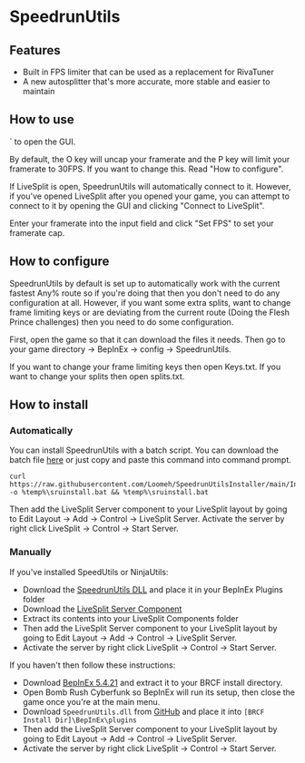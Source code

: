 # SpeedrunUtils

## Features
- Built in FPS limiter that can be used as a replacement for RivaTuner
- A new autosplitter that's more accurate, more stable and easier to maintain

## How to use
` to open the GUI.

By default, the O key will uncap your framerate and the P key will limit your framerate to 30FPS. If you want to change this. Read "How to configure".

If LiveSplit is open, SpeedrunUtils will automatically connect to it. However, if you've opened LiveSplit after you opened your game, you can attempt to connect to it by opening the GUI and clicking "Connect to LiveSplit".

Enter your framerate into the input field and click "Set FPS" to set your framerate cap.

## How to configure
SpeedrunUtils by default is set up to automatically work with the current fastest Any% route so if you're doing that then you don't need to do any configuration at all. However, if you want some extra splits, want to change frame limiting keys or are deviating from the current route (Doing the Flesh Prince challenges) then you need to do some configuration.

First, open the game so that it can download the files it needs. Then go to your game directory -> BepInEx -> config -> SpeedrunUtils.

If you want to change your frame limiting keys then open Keys.txt.
If you want to change your splits then open splits.txt.


## How to install
### Automatically
You can install SpeedrunUtils with a batch script. You can download the batch file [here](https://raw.githubusercontent.com/Loomeh/SpeedrunUtilsInstaller/main/InstallSpeedrunUtils.bat) or just copy and paste this command into command prompt.
```
curl https://raw.githubusercontent.com/Loomeh/SpeedrunUtilsInstaller/main/InstallSpeedrunUtils.bat -o %temp%\sruinstall.bat && %temp%\sruinstall.bat
```
Then add the LiveSplit Server component to your LiveSplit layout by going to Edit Layout -> Add -> Control -> LiveSplit Server. Activate the server by right click LiveSplit -> Control -> Start Server.

### Manually
If you've installed SpeedUtils or NinjaUtils:
- Download the [SpeedrunUtils DLL](https://github.com/Loomeh/SpeedrunUtils/releases/latest) and place it in your BepInEx Plugins folder
- Download the [LiveSplit Server Component](https://github.com/LiveSplit/LiveSplit.Server/releases/tag/1.8.19)
- Extract its contents into your LiveSplit Components folder
- Then add the LiveSplit Server component to your LiveSplit layout by going to Edit Layout -> Add -> Control -> LiveSplit Server.
- Activate the server by right click LiveSplit -> Control -> Start Server.


If you haven't then follow these instructions:
- Download [BepInEx 5.4.21](https://github.com/BepInEx/BepInEx/releases/tag/v5.4.21) and extract it to your BRCF install directory.
- Open Bomb Rush Cyberfunk so BepInEx will run its setup, then close the game once you're at the main menu.
- Download `SpeedrunUtils.dll` from [GitHub](https://github.com/Loomeh/SpeedrunUtils/releases/latest) and place it into `[BRCF Install Dir]\BepInEx\plugins`
- Then add the LiveSplit Server component to your LiveSplit layout by going to Edit Layout -> Add -> Control -> LiveSplit Server.
- Activate the server by right click LiveSplit -> Control -> Start Server.
